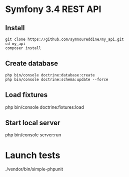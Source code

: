# Symfony 3.4 REST API

## Install

    git clone https://github.com/symnoureddine/my_api.git
    cd my_api
    composer install

## Create database

    php bin/console doctrine:database:create
    php bin/console doctrine:schema:update --force

## Load fixtures

 php bin/console  doctrine:fixtures:load

## Start local server

 php bin/console server:run


 # Launch tests

./vendor/bin/simple-phpunit
